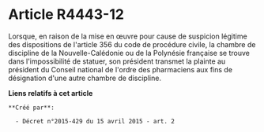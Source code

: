# Article R4443-12

Lorsque, en raison de la mise en œuvre pour cause de suspicion légitime des dispositions de l'article 356 du code de
procédure civile, la chambre de discipline de la Nouvelle-Calédonie ou de la Polynésie française se trouve dans
l'impossibilité de statuer, son président transmet la plainte au président du Conseil national de l'ordre des pharmaciens aux
fins de désignation d'une autre chambre de discipline.

**Liens relatifs à cet article**

	**Créé par**:

	  - Décret n°2015-429 du 15 avril 2015 - art. 2
